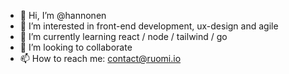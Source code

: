 - 👋 Hi, I’m @hannonen
- 👀 I’m interested in front-end development, ux-design and agile
- 🌱 I’m currently learning react / node / tailwind / go
- 💞️ I’m looking to collaborate
- 📫 How to reach me: contact@ruomi.io

<!---
hannonen/hannonen is a ✨ special ✨ repository because its `README.md` (this file) appears on your GitHub profile.
You can click the Preview link to take a look at your changes.
--->
